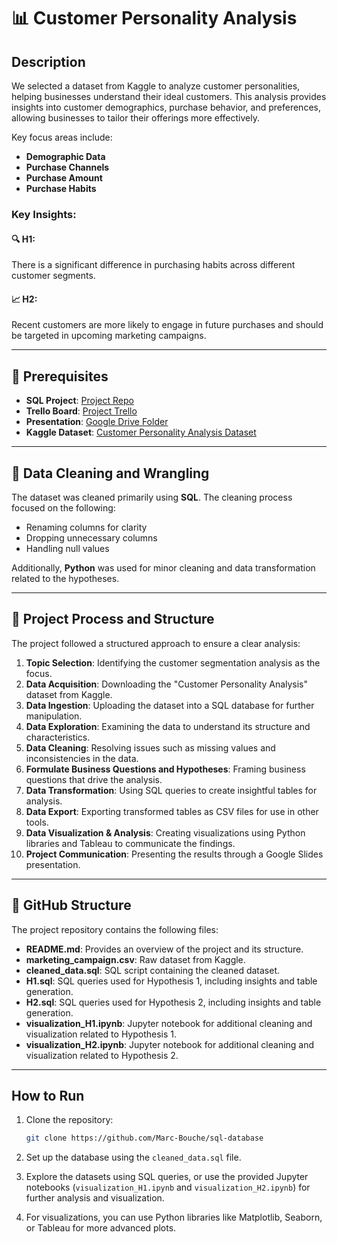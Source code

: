 # 📊 Customer Personality Analysis

## Description

We selected a dataset from Kaggle to analyze customer personalities, helping businesses understand their ideal customers. This analysis provides insights into customer demographics, purchase behavior, and preferences, allowing businesses to tailor their offerings more effectively.

Key focus areas include:
- **Demographic Data**
- **Purchase Channels**
- **Purchase Amount**
- **Purchase Habits**

### Key Insights:

#### 🔍 H1:
There is a significant difference in purchasing habits across different customer segments.

#### 📈 H2:
Recent customers are more likely to engage in future purchases and should be targeted in upcoming marketing campaigns.

---

## 🔧 Prerequisites

- **SQL Project**: [Project Repo](https://github.com/Marc-Bouche/sql-database)
- **Trello Board**: [Project Trello](https://trello.com/b/d8z0MUYL/project4week4sql)
- **Presentation**: [Google Drive Folder](https://drive.google.com/drive/folders/156T1bCt9qYJ2yniZfn93VttmJ6T8ypqi)
- **Kaggle Dataset**: [Customer Personality Analysis Dataset](https://www.kaggle.com/datasets/imakash3011/customer-personality-analysis)

---

## 🧹 Data Cleaning and Wrangling

The dataset was cleaned primarily using **SQL**. The cleaning process focused on the following:
- Renaming columns for clarity
- Dropping unnecessary columns
- Handling null values

Additionally, **Python** was used for minor cleaning and data transformation related to the hypotheses.

---

## 🔄 Project Process and Structure

The project followed a structured approach to ensure a clear analysis:

1. **Topic Selection**: Identifying the customer segmentation analysis as the focus.
2. **Data Acquisition**: Downloading the "Customer Personality Analysis" dataset from Kaggle.
3. **Data Ingestion**: Uploading the dataset into a SQL database for further manipulation.
4. **Data Exploration**: Examining the data to understand its structure and characteristics.
5. **Data Cleaning**: Resolving issues such as missing values and inconsistencies in the data.
6. **Formulate Business Questions and Hypotheses**: Framing business questions that drive the analysis.
7. **Data Transformation**: Using SQL queries to create insightful tables for analysis.
8. **Data Export**: Exporting transformed tables as CSV files for use in other tools.
9. **Data Visualization & Analysis**: Creating visualizations using Python libraries and Tableau to communicate the findings.
10. **Project Communication**: Presenting the results through a Google Slides presentation.

---

## 📂 GitHub Structure

The project repository contains the following files:

- **README.md**: Provides an overview of the project and its structure.
- **marketing_campaign.csv**: Raw dataset from Kaggle.
- **cleaned_data.sql**: SQL script containing the cleaned dataset.
- **H1.sql**: SQL queries used for Hypothesis 1, including insights and table generation.
- **H2.sql**: SQL queries used for Hypothesis 2, including insights and table generation.
- **visualization_H1.ipynb**: Jupyter notebook for additional cleaning and visualization related to Hypothesis 1.
- **visualization_H2.ipynb**: Jupyter notebook for additional cleaning and visualization related to Hypothesis 2.

---

## How to Run

1. Clone the repository:
    ```bash
    git clone https://github.com/Marc-Bouche/sql-database
    ```

2. Set up the database using the `cleaned_data.sql` file.

3. Explore the datasets using SQL queries, or use the provided Jupyter notebooks (`visualization_H1.ipynb` and `visualization_H2.ipynb`) for further analysis and visualization.

4. For visualizations, you can use Python libraries like Matplotlib, Seaborn, or Tableau for more advanced plots.
